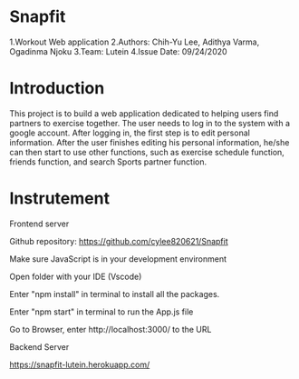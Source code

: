# Snapfit
1.Workout Web application
2.Authors: Chih-Yu Lee,  Adithya Varma, Ogadinma Njoku
3.Team: Lutein
4.Issue Date: 09/24/2020


# Introduction
This project is to build a web application dedicated to helping users find partners to exercise together. The user needs to log in to the system with a google account. After logging in, the first step is to edit personal information. After the user finishes editing his personal information, he/she can then start to use other functions, such as exercise schedule function, friends function, and search Sports partner function.


# Instrutement
Frontend server

Github repository:
https://github.com/cylee820621/Snapfit

Make sure JavaScript is in your development
environment

Open folder with your IDE (Vscode)

Enter "npm install" in terminal to install all the
packages.

Enter "npm start" in terminal to run the App.js file

Go to Browser, enter http://localhost:3000/ to the URL

Backend Server

https://snapfit-lutein.herokuapp.com/
